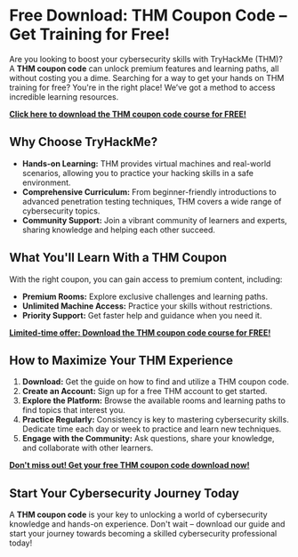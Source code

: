 # Free Download: THM Coupon Code – Get Training for Free!

Are you looking to boost your cybersecurity skills with TryHackMe (THM)? A **THM coupon code** can unlock premium features and learning paths, all without costing you a dime. Searching for a way to get your hands on THM training for free? You're in the right place! We’ve got a method to access incredible learning resources.

[**Click here to download the THM coupon code course for FREE!**](https://udemywork.com/thm-coupon-code)

## Why Choose TryHackMe?

- **Hands-on Learning:**  THM provides virtual machines and real-world scenarios, allowing you to practice your hacking skills in a safe environment.
- **Comprehensive Curriculum:**  From beginner-friendly introductions to advanced penetration testing techniques, THM covers a wide range of cybersecurity topics.
- **Community Support:**  Join a vibrant community of learners and experts, sharing knowledge and helping each other succeed.

## What You'll Learn With a THM Coupon

With the right coupon, you can gain access to premium content, including:

*   **Premium Rooms:** Explore exclusive challenges and learning paths.
*   **Unlimited Machine Access:** Practice your skills without restrictions.
*   **Priority Support:** Get faster help and guidance when you need it.

[**Limited-time offer: Download the THM coupon code course for FREE!**](https://udemywork.com/thm-coupon-code)

## How to Maximize Your THM Experience

1.  **Download:** Get the guide on how to find and utilize a THM coupon code.
2.  **Create an Account:** Sign up for a free THM account to get started.
3.  **Explore the Platform:** Browse the available rooms and learning paths to find topics that interest you.
4.  **Practice Regularly:**  Consistency is key to mastering cybersecurity skills.  Dedicate time each day or week to practice and learn new techniques.
5.  **Engage with the Community:**  Ask questions, share your knowledge, and collaborate with other learners.

[**Don't miss out! Get your free THM coupon code download now!**](https://udemywork.com/thm-coupon-code)

## Start Your Cybersecurity Journey Today

A **THM coupon code** is your key to unlocking a world of cybersecurity knowledge and hands-on experience. Don't wait – download our guide and start your journey towards becoming a skilled cybersecurity professional today!
